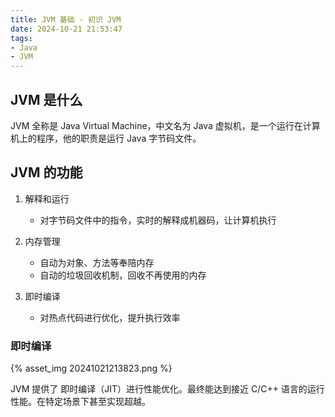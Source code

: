 ```yaml
---
title: JVM 基础 - 初识 JVM
date: 2024-10-21 21:53:47
tags:
- Java
- JVM
---
```

## JVM 是什么

JVM 全称是 Java Virtual Machine，中文名为 Java 虚拟机，是一个运行在计算机上的程序，他的职责是运行 Java 字节码文件。

## JVM 的功能

1. 解释和运行

   - 对字节码文件中的指令，实时的解释成机器码，让计算机执行
2. 内存管理

   - 自动为对象、方法等奉陪内存
   - 自动的垃圾回收机制，回收不再使用的内存
3. 即时编译

   - 对热点代码进行优化，提升执行效率

### 即时编译

{% asset_img 20241021213823.png %}

JVM 提供了 即时编译（JIT）进行性能优化。最终能达到接近 C/C++ 语言的运行性能。在特定场景下甚至实现超越。
